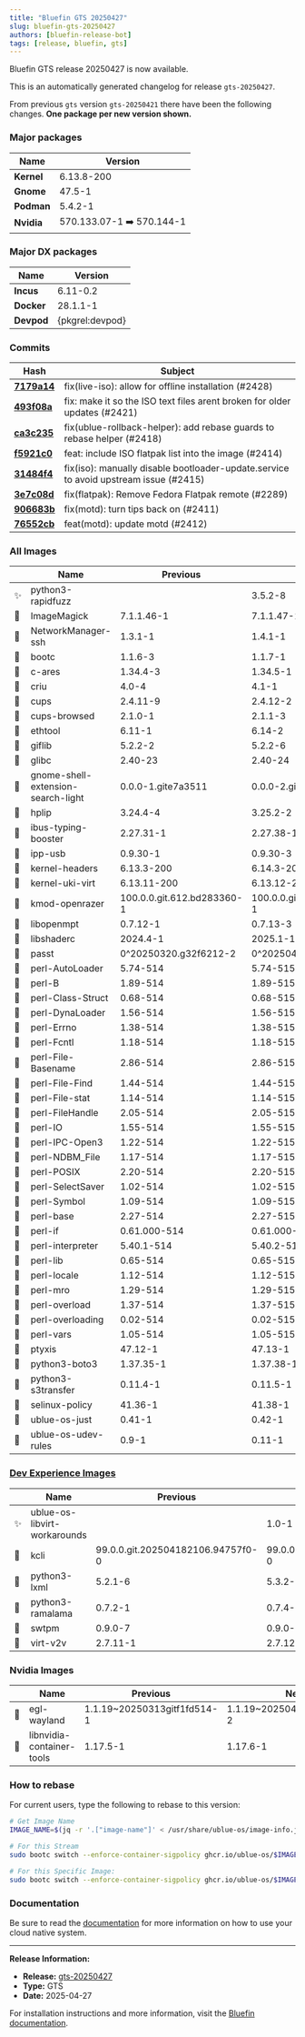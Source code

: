 ```yaml
---
title: "Bluefin GTS 20250427"
slug: bluefin-gts-20250427
authors: [bluefin-release-bot]
tags: [release, bluefin, gts]
---
```


Bluefin GTS release 20250427 is now available.

<!--truncate-->

This is an automatically generated changelog for release `gts-20250427`.

From previous `gts` version `gts-20250421` there have been the following changes. **One package per new version shown.**

### Major packages
| Name | Version |
| --- | --- |
| **Kernel** | 6.13.8-200 |
| **Gnome** | 47.5-1 |
| **Podman** | 5.4.2-1 |
| **Nvidia** | 570.133.07-1 ➡️ 570.144-1 |

### Major DX packages
| Name | Version |
| --- | --- |
| **Incus** | 6.11-0.2 |
| **Docker** | 28.1.1-1 |
| **Devpod** | {pkgrel:devpod} |

### Commits
| Hash | Subject |
| --- | --- |
| **[7179a14](https://github.com/ublue-os/bluefin/commit/7179a14ce03a83e14650a230ed671ffc99661190)** | fix(live-iso): allow for offline installation (#2428) |
| **[493f08a](https://github.com/ublue-os/bluefin/commit/493f08af5468d503cb1e3f64e610207891ac7892)** | fix: make it so the ISO text files arent broken for older updates (#2421) |
| **[ca3c235](https://github.com/ublue-os/bluefin/commit/ca3c235504bb14557d6886107977a062d8be7b4c)** | fix(ublue-rollback-helper): add rebase guards to rebase helper (#2418) |
| **[f5921c0](https://github.com/ublue-os/bluefin/commit/f5921c03b12139e40f9e955e8d4d709f3216e9c1)** | feat: include ISO flatpak list into the image (#2414) |
| **[31484f4](https://github.com/ublue-os/bluefin/commit/31484f4b9751c2732fe2c20a9d2a97eb2c8fea1b)** | fix(iso): manually disable bootloader-update.service to avoid upstream issue (#2415) |
| **[3e7c08d](https://github.com/ublue-os/bluefin/commit/3e7c08db8a9620f08c9ad9a3c96b7605079f4a0c)** | fix(flatpak): Remove Fedora Flatpak remote (#2289) |
| **[906683b](https://github.com/ublue-os/bluefin/commit/906683b9b3ae5ef9ffb5ce5c646eb26e34c54e18)** | fix(motd): turn tips back on (#2411) |
| **[76552cb](https://github.com/ublue-os/bluefin/commit/76552cbd11bfb0dc2eb4541df9bf37a58466ac9d)** | feat(motd): update motd (#2412) |

### All Images
| | Name | Previous | New |
| --- | --- | --- | --- |
| ✨ | python3-rapidfuzz | | 3.5.2-8 |
| 🔄 | ImageMagick | 7.1.1.46-1 | 7.1.1.47-1 |
| 🔄 | NetworkManager-ssh | 1.3.1-1 | 1.4.1-1 |
| 🔄 | bootc | 1.1.6-3 | 1.1.7-1 |
| 🔄 | c-ares | 1.34.4-3 | 1.34.5-1 |
| 🔄 | criu | 4.0-4 | 4.1-1 |
| 🔄 | cups | 2.4.11-9 | 2.4.12-2 |
| 🔄 | cups-browsed | 2.1.0-1 | 2.1.1-3 |
| 🔄 | ethtool | 6.11-1 | 6.14-2 |
| 🔄 | giflib | 5.2.2-2 | 5.2.2-6 |
| 🔄 | glibc | 2.40-23 | 2.40-24 |
| 🔄 | gnome-shell-extension-search-light | 0.0.0-1.gite7a3511 | 0.0.0-2.gite7a3511 |
| 🔄 | hplip | 3.24.4-4 | 3.25.2-2 |
| 🔄 | ibus-typing-booster | 2.27.31-1 | 2.27.38-1 |
| 🔄 | ipp-usb | 0.9.30-1 | 0.9.30-3 |
| 🔄 | kernel-headers | 6.13.3-200 | 6.14.3-200 |
| 🔄 | kernel-uki-virt | 6.13.11-200 | 6.13.12-200 |
| 🔄 | kmod-openrazer | 100.0.0.git.612.bd283360-1 | 100.0.0.git.621.78ec78d8-1 |
| 🔄 | libopenmpt | 0.7.12-1 | 0.7.13-3 |
| 🔄 | libshaderc | 2024.4-1 | 2025.1-1 |
| 🔄 | passt | 0^20250320.g32f6212-2 | 0^20250415.g2340bbf-1 |
| 🔄 | perl-AutoLoader | 5.74-514 | 5.74-515 |
| 🔄 | perl-B | 1.89-514 | 1.89-515 |
| 🔄 | perl-Class-Struct | 0.68-514 | 0.68-515 |
| 🔄 | perl-DynaLoader | 1.56-514 | 1.56-515 |
| 🔄 | perl-Errno | 1.38-514 | 1.38-515 |
| 🔄 | perl-Fcntl | 1.18-514 | 1.18-515 |
| 🔄 | perl-File-Basename | 2.86-514 | 2.86-515 |
| 🔄 | perl-File-Find | 1.44-514 | 1.44-515 |
| 🔄 | perl-File-stat | 1.14-514 | 1.14-515 |
| 🔄 | perl-FileHandle | 2.05-514 | 2.05-515 |
| 🔄 | perl-IO | 1.55-514 | 1.55-515 |
| 🔄 | perl-IPC-Open3 | 1.22-514 | 1.22-515 |
| 🔄 | perl-NDBM_File | 1.17-514 | 1.17-515 |
| 🔄 | perl-POSIX | 2.20-514 | 2.20-515 |
| 🔄 | perl-SelectSaver | 1.02-514 | 1.02-515 |
| 🔄 | perl-Symbol | 1.09-514 | 1.09-515 |
| 🔄 | perl-base | 2.27-514 | 2.27-515 |
| 🔄 | perl-if | 0.61.000-514 | 0.61.000-515 |
| 🔄 | perl-interpreter | 5.40.1-514 | 5.40.2-515 |
| 🔄 | perl-lib | 0.65-514 | 0.65-515 |
| 🔄 | perl-locale | 1.12-514 | 1.12-515 |
| 🔄 | perl-mro | 1.29-514 | 1.29-515 |
| 🔄 | perl-overload | 1.37-514 | 1.37-515 |
| 🔄 | perl-overloading | 0.02-514 | 0.02-515 |
| 🔄 | perl-vars | 1.05-514 | 1.05-515 |
| 🔄 | ptyxis | 47.12-1 | 47.13-1 |
| 🔄 | python3-boto3 | 1.37.35-1 | 1.37.38-1 |
| 🔄 | python3-s3transfer | 0.11.4-1 | 0.11.5-1 |
| 🔄 | selinux-policy | 41.36-1 | 41.38-1 |
| 🔄 | ublue-os-just | 0.41-1 | 0.42-1 |
| 🔄 | ublue-os-udev-rules | 0.9-1 | 0.11-1 |

### [Dev Experience Images](https://docs.projectbluefin.io/bluefin-dx)
| | Name | Previous | New |
| --- | --- | --- | --- |
| ✨ | ublue-os-libvirt-workarounds | | 1.0-1 |
| 🔄 | kcli | 99.0.0.git.202504182106.94757f0-0 | 99.0.0.git.202504231101.2aeef73-0 |
| 🔄 | python3-lxml | 5.2.1-6 | 5.3.2-1 |
| 🔄 | python3-ramalama | 0.7.2-1 | 0.7.4-1 |
| 🔄 | swtpm | 0.9.0-7 | 0.9.0-8 |
| 🔄 | virt-v2v | 2.7.11-1 | 2.7.12-1 |

### Nvidia Images
| | Name | Previous | New |
| --- | --- | --- | --- |
| 🔄 | egl-wayland | 1.1.19~20250313gitf1fd514-1 | 1.1.19~20250407git3acc518-2 |
| 🔄 | libnvidia-container-tools | 1.17.5-1 | 1.17.6-1 |



### How to rebase
For current users, type the following to rebase to this version:
```bash
# Get Image Name
IMAGE_NAME=$(jq -r '.["image-name"]' < /usr/share/ublue-os/image-info.json)

# For this Stream
sudo bootc switch --enforce-container-sigpolicy ghcr.io/ublue-os/$IMAGE_NAME:gts

# For this Specific Image:
sudo bootc switch --enforce-container-sigpolicy ghcr.io/ublue-os/$IMAGE_NAME:gts-20250427
```

### Documentation
Be sure to read the [documentation](https://docs.projectbluefin.io/) for more information
on how to use your cloud native system.

---

**Release Information:**
- **Release:** [gts-20250427](https://github.com/ublue-os/bluefin/releases/tag/gts-20250427)
- **Type:** GTS
- **Date:** 2025-04-27

For installation instructions and more information, visit the [Bluefin documentation](https://docs.projectbluefin.io/).
